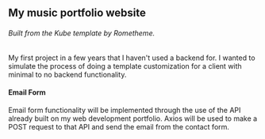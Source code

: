## My music portfolio website

###### Built from the Kube template by Rometheme.

My first project in a few years that I haven't used a backend for. I wanted to simulate the process of doing a template customization for a client with minimal to no backend functionality.

#### Email Form

Email form functionality will be implemented through the use of the API already built on my web development portfolio. Axios will be used to make a POST request to that API and send the email from the contact form.
